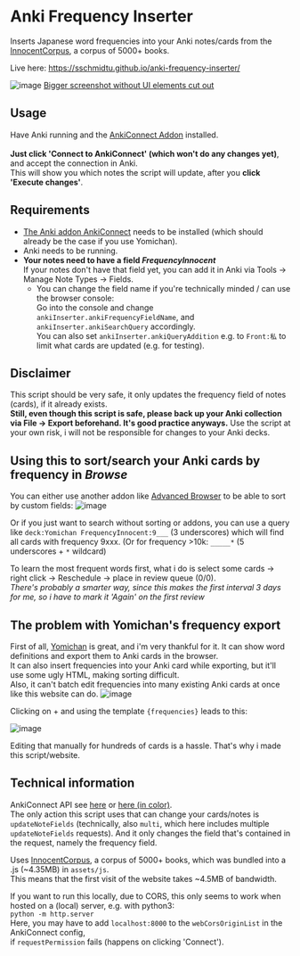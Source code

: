 # Anki Frequency Inserter
Inserts Japanese word frequencies into your Anki notes/cards from the [InnocentCorpus](https://foosoft.net/projects/yomichan/), a corpus of 5000+ books.

Live here: https://sschmidtu.github.io/anki-frequency-inserter/

![image](https://user-images.githubusercontent.com/33069673/132144055-5148a73e-eeae-4466-9b20-fb1076d0edb5.png)
[Bigger screenshot without UI elements cut out](https://user-images.githubusercontent.com/33069673/132140807-6a817ef8-d402-4826-9564-1947b5df50b1.png)

## Usage

Have Anki running and the [AnkiConnect Addon](https://ankiweb.net/shared/info/2055492159) installed.<br><br>
**Just click 'Connect to AnkiConnect' (which won't do any changes yet)**, and accept the connection in Anki.<br>
This will show you which notes the script will update, after you **click 'Execute changes'**.

## Requirements
* [The Anki addon AnkiConnect](https://ankiweb.net/shared/info/2055492159) needs to be installed (which should already be the case if you use Yomichan).
* Anki needs to be running.
* **Your notes need to have a field *FrequencyInnocent***<br>
If your notes don't have that field yet, you can add it in Anki via Tools -> Manage Note Types -> Fields.
  * You can change the field name if you're technically minded / can use the browser console:<br>
Go into the console and change `ankiInserter.ankiFrequencyFieldName`, and `ankiInserter.ankiSearchQuery` accordingly.<br>
You can also set `ankiInserter.ankiQueryAddition` e.g. to `Front:私` to limit what cards are updated (e.g. for testing).

## Disclaimer

This script should be very safe, it only updates the frequency field of notes (cards), if it already exists.<br>
**Still, even though this script is safe, please back up your Anki collection via File -> Export beforehand. It's good practice anyways.** Use the script at your own risk, i will not be responsible for changes to your Anki decks.

## Using this to sort/search your Anki cards by frequency in *Browse*

You can either use another addon like [Advanced Browser](https://ankiweb.net/shared/info/874215009) to be able to sort by custom fields:
![image](https://user-images.githubusercontent.com/33069673/132285260-3723586f-44a9-4095-8b13-e4e0318c9f53.png)

Or if you just want to search without sorting or addons, you can use a query like `deck:Yomichan FrequencyInnocent:9___` (3 underscores) which will find all cards with frequency 9xxx. (Or for frequency >10k: `_____*` (5 underscores + `*` wildcard)

To learn the most frequent words first, what i do is select some cards -> right click -> Reschedule -> place in review queue (0/0).<br>
*There's probably a smarter way, since this makes the first interval 3 days for me, so i have to mark it 'Again' on the first review*

## The problem with Yomichan's frequency export

First of all, [Yomichan](https://foosoft.net/projects/yomichan/) is great, and i'm very thankful for it. It can show word definitions and export them to Anki cards in the browser.<br>
It can also insert frequencies into your Anki card while exporting, but it'll use some ugly HTML, making sorting difficult.<br>
Also, it can't batch edit frequencies into many existing Anki cards at once like this website can do.
![image](https://user-images.githubusercontent.com/33069673/132285597-ab08045f-415a-4707-97a7-cb938cafc3b2.png)

Clicking on + and using the template `{frequencies}` leads to this:

![image](https://user-images.githubusercontent.com/33069673/132285638-33da5509-5cc1-4540-bb98-37848128a6bb.png)

Editing that manually for hundreds of cards is a hassle. That's why i made this script/website.


## Technical information
AnkiConnect API see [here](https://github.com/FooSoft/anki-connect) or [here (in color)](https://foosoft.net/projects/anki-connect/).<br>
The only action this script uses that can change your cards/notes is `updateNoteFields` (technically, also `multi`, which here includes multiple `updateNoteFields` requests). And it only changes the field that's contained in the request, namely the frequency field.

Uses [InnocentCorpus](https://foosoft.net/projects/yomichan/), a corpus of 5000+ books, which was bundled into a .js (~4.35MB) in `assets/js`.<br>
This means that the first visit of the website takes ~4.5MB of bandwidth.

If you want to run this locally, due to CORS, this only seems to work when hosted on a (local) server, e.g. with python3:<br>
`python -m http.server`<br>
Here, you may have to add `localhost:8000` to the `webCorsOriginList` in the AnkiConnect config,<br>
if `requestPermission` fails (happens on clicking 'Connect').
